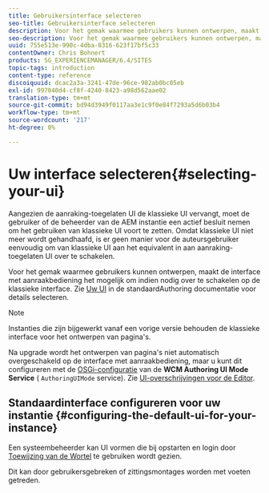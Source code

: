 ```yaml
---
title: Gebruikersinterface selecteren
seo-title: Gebruikersinterface selecteren
description: Voor het gemak waarmee gebruikers kunnen ontwerpen, maakt de interface met aanraakbediening het mogelijk om indien nodig over te schakelen op de klassieke interface.
seo-description: Voor het gemak waarmee gebruikers kunnen ontwerpen, maakt de interface met aanraakbediening het mogelijk om indien nodig over te schakelen op de klassieke interface.
uuid: 755e513e-990c-4dba-8316-623f17bf5c33
contentOwner: Chris Bohnert
products: SG_EXPERIENCEMANAGER/6.4/SITES
topic-tags: introduction
content-type: reference
discoiquuid: dcac2a3a-3241-47de-96ce-982ab0bc05eb
exl-id: 997040d4-cf8f-4240-8423-a98d562aae02
translation-type: tm+mt
source-git-commit: bd94d3949f0117aa3e1c9f0e84f7293a5d6b03b4
workflow-type: tm+mt
source-wordcount: '217'
ht-degree: 0%

---
```


# Uw interface selecteren{#selecting-your-ui}

Aangezien de aanraking-toegelaten UI de klassieke UI vervangt, moet de gebruiker of de beheerder van de AEM instantie een actief besluit nemen om het gebruiken van klassieke UI voort te zetten. Omdat klassieke UI niet meer wordt gehandhaafd, is er geen manier voor de auteursgebruiker eenvoudig om van klassieke UI aan het equivalent in aan aanraking-toegelaten UI over te schakelen.

Voor het gemak waarmee gebruikers kunnen ontwerpen, maakt de interface met aanraakbediening het mogelijk om indien nodig over te schakelen op de klassieke interface. Zie [Uw UI](/help/sites-authoring/select-ui.md) in de standaardAuthoring documentatie voor details selecteren.

>[!NOTE]
>
>Instanties die zijn bijgewerkt vanaf een vorige versie behouden de klassieke interface voor het ontwerpen van pagina&#39;s.
>
>Na upgrade wordt het ontwerpen van pagina&#39;s niet automatisch overgeschakeld op de interface met aanraakbediening, maar u kunt dit configureren met de [OSGi-configuratie](/help/sites-deploying/configuring-osgi.md) van de **WCM Authoring UI Mode Service** ( `AuthoringUIMode` service). Zie [UI-overschrijvingen voor de Editor](#uioverridesfortheeditor).

## Standaardinterface configureren voor uw instantie {#configuring-the-default-ui-for-your-instance}

Een systeembeheerder kan UI vormen die bij opstarten en login door [Toewijzing van de Wortel](/help/sites-deploying/osgi-configuration-settings.md#daycqrootmapping) te gebruiken wordt gezien.

Dit kan door gebruikersgebreken of zittingsmontages worden met voeten getreden.
